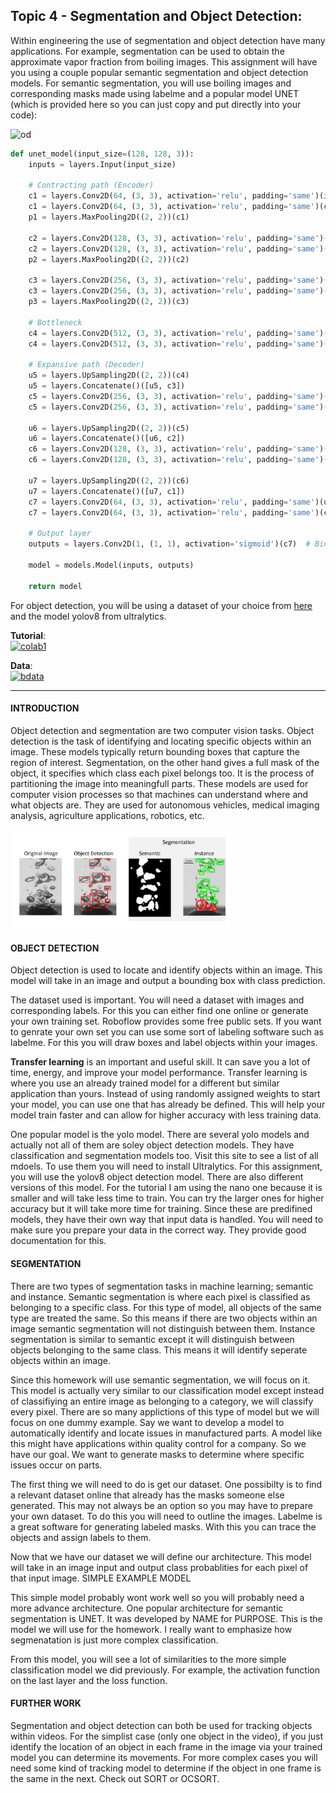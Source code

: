 ## Topic 4 - Segmentation and Object Detection:
Within engineering the use of segmentation and object detection have many applications. For example, segmentation can be used to obtain the approximate vapor fraction from boiling images. This assignment will have you using a couple popular semantic segmentation and object detection models.
For semantic segmentation, you will use boiling images and corresponding masks made using labelme and a popular model UNET (which is provided here so you can just copy and put directly into your code): 

![od](./static/segvid.gif)


```python
def unet_model(input_size=(128, 128, 3)):
    inputs = layers.Input(input_size)
    
    # Contracting path (Encoder)
    c1 = layers.Conv2D(64, (3, 3), activation='relu', padding='same')(inputs)
    c1 = layers.Conv2D(64, (3, 3), activation='relu', padding='same')(c1)
    p1 = layers.MaxPooling2D((2, 2))(c1)
    
    c2 = layers.Conv2D(128, (3, 3), activation='relu', padding='same')(p1)
    c2 = layers.Conv2D(128, (3, 3), activation='relu', padding='same')(c2)
    p2 = layers.MaxPooling2D((2, 2))(c2)
    
    c3 = layers.Conv2D(256, (3, 3), activation='relu', padding='same')(p2)
    c3 = layers.Conv2D(256, (3, 3), activation='relu', padding='same')(c3)
    p3 = layers.MaxPooling2D((2, 2))(c3)
    
    # Bottleneck
    c4 = layers.Conv2D(512, (3, 3), activation='relu', padding='same')(p3)
    c4 = layers.Conv2D(512, (3, 3), activation='relu', padding='same')(c4)
    
    # Expansive path (Decoder)
    u5 = layers.UpSampling2D((2, 2))(c4)
    u5 = layers.Concatenate()([u5, c3])
    c5 = layers.Conv2D(256, (3, 3), activation='relu', padding='same')(u5)
    c5 = layers.Conv2D(256, (3, 3), activation='relu', padding='same')(c5)
    
    u6 = layers.UpSampling2D((2, 2))(c5)
    u6 = layers.Concatenate()([u6, c2])
    c6 = layers.Conv2D(128, (3, 3), activation='relu', padding='same')(u6)
    c6 = layers.Conv2D(128, (3, 3), activation='relu', padding='same')(c6)
    
    u7 = layers.UpSampling2D((2, 2))(c6)
    u7 = layers.Concatenate()([u7, c1])
    c7 = layers.Conv2D(64, (3, 3), activation='relu', padding='same')(u7)
    c7 = layers.Conv2D(64, (3, 3), activation='relu', padding='same')(c7)
    
    # Output layer
    outputs = layers.Conv2D(1, (1, 1), activation='sigmoid')(c7)  # Binary output for binary segmentation
    
    model = models.Model(inputs, outputs)
    
    return model
```

For object detection, you will be using a dataset of your choice from [here](https://public.roboflow.com/object-detection) and the model yolov8 from ultralytics. 

**Tutorial**:<br> [![colab1](https://colab.research.google.com/assets/colab-badge.svg)](https://colab.research.google.com/drive/1Rrw1nVSojROv_trXraC6x9hQABRAiduE?usp=sharing) 
<br> 

**Data**: <br> [![bdata](https://img.shields.io/badge/osf%20storage-red)](https://osf.io/zq9pc/files/osfstorage#)

---
#### INTRODUCTION
Object detection and segmentation are two computer vision tasks. Object detection is the task of identifying and locating specific objects within an image. These models typically return bounding boxes that capture the region of interest. Segmentation, on the other hand gives a full mask of the object, it specifies which class each pixel belongs too. It is the process of partitioning the image into meaningfull parts. These models are used for computer vision processes so that machines can understand where and what objects are. They are used for autonomous vehicles, medical imaging analysis, agriculture applications, robotics, etc. 

 <img src="./static/overview1.png" alt="Overfitting" style="width:70%;">

#### OBJECT DETECTION
Object detection is used to locate and identify objects within an image. This model will take in an image and output a bounding box with class prediction. 

The dataset used is important. You will need a dataset with images and corresponding labels. For this you can either find one online or generate your own training set. Roboflow provides some free public sets. If you want to genrate your own set you can use some sort of labeling software such as labelme. For this you will draw boxes and label objects within your images. 

**Transfer learning** is an important and useful skill. It can save you a lot of time, energy, and improve your model performance. Transfer learning is where you use an already trained model for a different but similar application than yours. Instead of using randomly assigned weights to start your model, you can use one that has already be defined. This will help your model train faster and can allow for higher accuracy with less training data. 

One popular model is the yolo model. There are several yolo models and actually not all of them are soley object detection models. They have classification and segmentation models too. Visit this site to see a list of all mdoels. To use them you will need to install Ultralytics. For this assignment, you will use the yolov8 object detection model. There are also different versions of this model. For the tutorial I am using the nano one because it is smaller and will take less time to train. You can try the larger ones for higher accuracy but it will take more time for training. Since these are predifined models, they have their own way that input data is handled. You will need to make sure you prepare your data in the correct way. They provide good documentation for this.


#### SEGMENTATION
There are two types of segmentation tasks in machine learning; semantic and instance. Semantic segmentation is where each pixel is classified as belonging to a specific class. For this type of model, all objects of the same type are treated the same. So this means if there are two objects within an image semantic segmentation will not distinguish between them. Instance segmentation is similar to semantic except it will distinguish between objects belonging to the same class. This means it will identify seperate objects within an image. 

Since this homework will use semantic segmentation, we will focus on it. This model is actually very similar to our classification model except instead of classifiying an entire image as belonging to a category, we will classify every pixel. There are so many applictions of this type of model but we will focus on one dummy example. Say we want to develop a model to automatically identify and locate issues in manufactured parts. A model like this might have applications within quality control for a company. So we have our goal. We want to generate masks to determine where specific issues occur on parts.

The first thing we will need to do is get our dataset. One possibilty is to find a relevant dataset online that already has the masks someone else generated. This may not always be an option so you may have to prepare your own dataset. To do this you will need to outline the images. Labelme is a great software for generating labeled masks. With this you can trace the objects and assign labels to them. 

Now that we have our dataset we will define our architecture. This model will take in an image input and output class probablities for each pixel of that input image. SIMPLE EXAMPLE MODEL

This simple model probably wont work well so you will probably need a more advance architecture. One popular architecture for semantic segmentation is UNET. It was developed by NAME for PURPOSE. This is the model we will use for the homework. I really want to emphasize how segmenatation is just more complex classification. 

From this model, you will see a lot of similarities to the more simple classification model we did previously. For example, the activation function on the last layer and the loss function. 

#### FURTHER WORK
Segmentation and object detection can both be used for tracking objects within videos. For the simplist case (only one object in the video), if you just identify the location of an object in each frame in the image via your trained model you can determine its movements. For more complex cases you will need some kind of tracking model to determine if the object in one frame is the same in the next. Check out SORT or OCSORT. 
